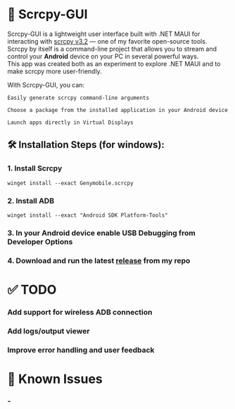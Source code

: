 # 📱 Scrcpy-GUI

Scrcpy-GUI is a lightweight user interface built with .NET MAUI for interacting with [scrcpy v3.2](https://github.com/Genymobile/scrcpy) — one of my favorite open-source tools.  
Scrcpy by itself is a command-line project that allows you to stream and control your **Android** device on your PC in several powerful ways.  
This app was created both as an experiment to explore .NET MAUI and to make scrcpy more user-friendly.

With Scrcpy-GUI, you can:

    Easily generate scrcpy command-line arguments
    
    Choose a package from the installed application in your Android device

    Launch apps directly in Virtual Displays


<h2>🛠️ Installation Steps (for windows):</h2>

### 1. Install Scrcpy</ul>
  ```
  winget install --exact Genymobile.scrcpy
  ```
### 2. Install ADB</ul>
  ```
  winget install --exact "Android SDK Platform-Tools"
  ```
### 3. In your Android device enable USB Debugging from Developer Options</ul>
### 4. Download and run the latest [release](https://github.com/GeorgeEnglezos/Scrcpy-GUI/releases/latest) from my repo</ul>

# ✅ TODO

### Add support for wireless ADB connection

### Add logs/output viewer

### Improve error handling and user feedback
    

# 🐞 Known Issues
### -
